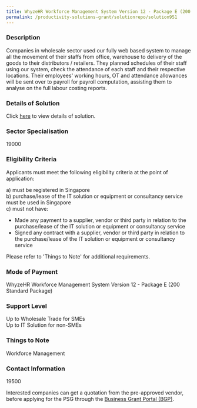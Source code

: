 ```yaml
---
title: WhyzeHR Workforce Management System Version 12 - Package E (200 Standard Package)
permalink: /productivity-solutions-grant/solutionrepo/solution951
---
```


### Description

Companies in wholesale sector used our fully web based system to manage all the movement of their staffs from office, warehouse to delivery of the goods to their distributors / retailers. They planned schedules of their staff using our system, check the attendance of each staff and their respective locations. Their employees' working hours, OT and attendance allowances will be sent over to payroll for payroll computation, assisting them to analyse on the full labour costing reports.


### Details of Solution

Click <a href='Whyze Solutions Pte. Ltd.' target='_blank' rel='noopener'>here</a> to view details of solution.

### Sector Specialisation

 19000 

### Eligibility Criteria

Applicants must meet the following eligibility criteria at the point of application:

a) must be registered in Singapore <br>
b) purchase/lease of the IT solution or equipment or consultancy service must be used in Singapore <br>
c) must not have:
- Made any payment to a supplier, vendor or third party in relation to the purchase/lease of the IT solution or equipment or consultancy service
- Signed any contract with a supplier, vendor or third party in relation to the purchase/lease of the IT solution or equipment or consultancy service

Please refer to 'Things to Note' for additional requirements.

### Mode of Payment
WhyzeHR Workforce Management System Version 12 - Package E (200 Standard Package)

### Support Level
Up to Wholesale Trade for SMEs <br>
Up to IT Solution for non-SMEs

### Things to Note
Workforce Management

### Contact Information
19500

Interested companies can get a quotation from the pre-approved vendor, before applying for the PSG through the <a target='_blank' rel='noopener' href='https://www.businessgrants.gov.sg/'>Business Grant Portal (BGP)</a>.

